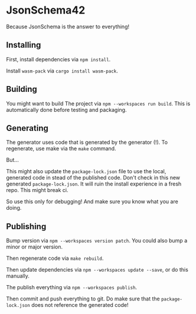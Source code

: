 # JsonSchema42

Because JsonSchema is the answer to everything!

## Installing

First, install dependencies via `npm install`.

Install `wasm-pack` via `cargo install wasm-pack`.

## Building

You might want to build The project via `npm --workspaces run build`. This is automatically done before testing and packaging.

## Generating

The generator uses code that is generated by the generator (!). To regenerate, use make via the `make` command.

But...

This might also update the `package-lock.json` file to use the local, generated code in stead of the published code. Don't check in this new generated `package-lock.json`. It will ruin the install experience in a fresh repo. This might break ci.

So use this only for debugging! And make sure you know what you are doing.

## Publishing

Bump version via `npm --workspaces version patch`. You could also bump a minor or major version.

Then regenerate code via `make rebuild`.

Then update dependencies via `npm --workspaces update --save`, or do this manually.

The publish everything via `npm --workspaces publish`.

Then commit and push everything to git. Do make sure that the `package-lock.json` does not reference the generated code!
